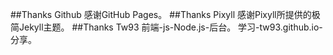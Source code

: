 ##Thanks Github
感谢GitHub Pages。
##Thanks Pixyll
感谢Pixyll所提供的极简Jekyll主题。
##Thanks Tw93
前端-js-Node.js-后台。
学习-tw93.github.io-分享。
